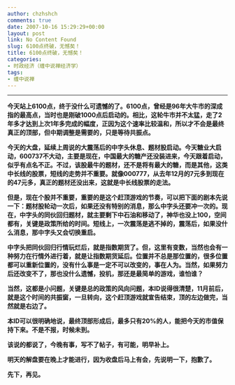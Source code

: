 ```yaml
---
author: chzhshch
comments: true
date: 2007-10-16 15:29:29+00:00
layout: post
link: No Content Found
slug: 6100点终破，无憾矣！
title: 6100点终破，无憾矣！
categories:
- 时政经济（缠中说禅经济学）
tags:
- 缠中说禅
---
```


			

** **

**今天站上6100点，终于没什么可遗憾的了。6100点，曾经是96年大牛市的深成指的最高点，当时也是刚破1000点后启动的。相比，这轮牛市并不太猛，走了2年多才达到上次1年多完成的幅度，正因为这个速率比较温和，所以才不会是最终真正的顶部，但中期调整是需要的，只是等待共振点。**

**今天的大盘，延续上周说的大震荡后的中字头休息、题材股启动。今天糖业大启动，600737不大动，主要是现在，中国最大的糖产还没装进来，今天跟着启动，似乎有点名不正。不过，该股最牛的题材，还不是将有最大的糖，而是其他，这类中长线的股票，短线的走势并不重要。就像000777，从去年12月的7元多到现在的47元多，真正的题材还没出来，这就是中长线股票的走法。**

**但是，现在个股并不重要，重要的是这个赶顶游戏的节奏，可以把下面的剧本先说一下：题材股轮动一次后，如果还没有特别的消息，那么中字头还要冲一次的。现在，中字头的同伙回归题材，就主要剩下中石油和移动了，神华也没上100，空间都有，关键是政策所给的时间。短线上，一次震荡是逃不掉的，震荡后，如果没什么消息，那中字头又会切换重启。**

**中字头把同伙回归行情玩烂后，就是指数期货了。但，这里有变数，当然也会有一种努力在行情外进行着，就是让指数期货延后。位置并不总是那位置的，很多位置都可以重新位置的，没有什么事是一定不可以改变的，事在人为。当然，如果努力后还改变不了，那也没什么遗憾，投机，那还是最简单的游戏，谁怕谁？**

**当然，这都是小问题，关键是总的政策的风向问题，本ID说得很清楚，11月前后，就是这个时间的共振窗，一旦转向，这个赶顶游戏就宣告结束，顶的左边做完，当然就是右边了。**

**本ID可以很明确地说，最终顶部形成后，最多只有20%的人，能把今天的市值保持下来。不是不报，时候未到。**

**该说的都说了，今晚有事，写不了帖子，有可能，明早补上。**

**明天的解盘要在晚上才能进行，因为收盘后马上有会，先说明一下，抱歉了。**

**先下，再见。**

